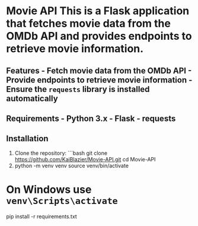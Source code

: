 # Movie API This is a Flask application that fetches movie data from the OMDb API and provides endpoints to retrieve movie information. 
## Features - Fetch movie data from the OMDb API - Provide endpoints to retrieve movie information - Ensure the `requests` library is installed automatically 
## Requirements - Python 3.x - Flask - requests
## Installation
1. Clone the repository: ```bash git clone https://github.com/KaiBlazier/Movie-API.git cd Movie-API
2. python -m venv venv
source venv/bin/activate
  # On Windows use `venv\Scripts\activate`
pip install -r requirements.txt
